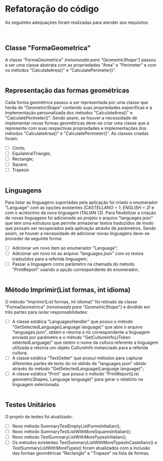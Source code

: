 # **Refatoração do código**

As seguintes adequações foram realizadas para atender aos requisitos:
<br><br><br>

## **Classe "FormaGeometrica"**
A classe "FormaGeometrica" _(renomeada para "GeometricShape")_ passou a ser uma classe abstrata com as propriedades "Area" e "Perimeter" e com os métodos "CalculateArea()" e "CalculatePerimeter()".
<br><br>

## **Representação das formas geométricas**
Cada forma geométrica passou a ser representada por uma classe que herda de "GeometricShape" contendo suas propriedades específicas e a implementação personalizada dos métodos "CalculateArea()" e "CalculatePerimeter()". Sendo assim, se houver a necessidade de implementar novas formas geométricas deve-se criar uma classe que a represente com suas respectivas propriedades e implementações dos métodos "CalculateArea()" e "CalculatePerimeter()". As classes criadas foram:

- [ ] Circle;
- [ ] EquilateralTriangle;
- [ ] Rectangle;
- [ ] Square;
- [ ] Trapeze.
<br><br>

## **Linguagens**
Para listar as linguagens suportadas pela aplicação foi criado o enumerador "Language" com as opções existentes _(CASTELLANO = 1; ENGLISH = 2)_ e com o acréscimo da nova linguagem ITALIAN (3). Para flexibilizar a criação de novas linguagens foi adicionado ao projeto o arquivo "languages.json" que tem uma estrutura que permite armazenar textos traduzidos de modo que possam ser recuperados pela aplicação através de parâmetros. Sendo assim, se houver a necessidade de adicionar novas linguagens deve-se proceder da seguinte forma:
- [ ] Adicionar um novo item ao enumerador "Language";
- [ ] Adicionar um novo nó ao arquivo "languages.json" com os textos traduzidos para a referida linguagem;
- [ ] Passar a linguagem como parâmetro na chamada do método "PrintReport" usando a opção correspondente do enumerador;
<br><br>

## **Método Imprimir(List<FormaGeometrica> formas, int idioma)**
O método "Imprimir(List<FormaGeometrica> formas, int idioma)" foi retirado da classe "FormaGeometrica" _(renomeada para "GeometricShape")_ e dividido em três partes para isolar responsabilidades:
- [ ] A classe estática "LanguagesHandler" que possui o método "GetSelectedLanguage(Language language)" que abre o arquivo "languages.json", obtém e retorna o nó correspondente a linguagem enviada por parâmetro e o método "GetCultureInfo(JToken selectedLanguage)" que obtém o nome da cultura referente a linguagem utilizada e retorna um objeto CultureInfo instanciado para a referida cultura;
- [ ] A classe estática "TextGetter" que possui métodos para capturar diferentes partes de texto do nó obtido de "languages.json" obtido através do método "GetSelectedLanguage(Language language)";
- [ ] A classe estática "Print" que possui o método "PrintReport(List<GeometricShape> geometricShapes, Language language)" para gerar o relatório na linguagem selecionada.
<br><br>

## **Testes Unitários**
O projeto de testes foi atualizado:
- [ ] Novo método SummaryTestEmptyListFormsInItalian();
- [ ] Novo método SummaryTestListWithMoreSquaresInItalian();
- [ ] Novo método TestSummaryListWithMoreTypesInItalian();
- [ ] Os métodos existentes TestSummaryListWithMoreTypesInCastellano() e TestSummaryListWithMoreTypes() foram atualizados com a inclusão das formas geométricas "Rectangle" e "Trapeze" na lista de formas.
